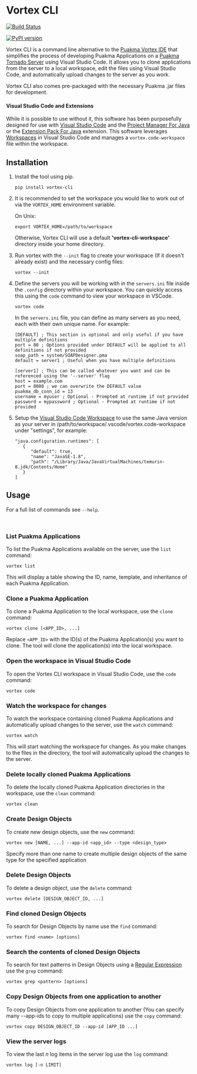 # Vortex CLI

[![Build Status](https://dev.azure.com/amostj/vortex-cli/_apis/build/status%2Fjordanamos.vortex-cli?branchName=main)](https://dev.azure.com/amostj/vortex-cli/_build/latest?definitionId=11&branchName=main)

[![PyPI version](https://badge.fury.io/py/vortex-cli.svg)](https://badge.fury.io/py/vortex-cli)

Vortex CLI is a command line alternative to the [Puakma Vortex IDE](https://github.com/brendonupson/PuakmaVortex) that simplifies the process of developing Puakma Applications on a [Puakma Tornado Server](https://github.com/brendonupson/Puakma) using Visual Studio Code. It allows you to clone applications from the server to a local workspace, edit the files using Visual Studio Code, and automatically upload changes to the server as you work.

Vortex CLI also comes pre-packaged with the necessary Puakma .jar files for development.

#### Visual Studio Code and Extensions

While it is possible to use without it, this software has been purposefully designed for use with [Visual Studio Code](https://github.com/microsoft/vscode) and the [Project Manager For Java](https://marketplace.visualstudio.com/items?itemName=vscjava.vscode-java-dependency) or the [Extension Pack For Java](https://marketplace.visualstudio.com/items?itemName=vscjava.vscode-java-pack) extension. This software leverages [Workspaces](https://code.visualstudio.com/docs/editor/workspaces) in Visual Studio Code and manages a `vortex.code-workspace` file within the workspace.

## Installation

1. Install the tool using pip.

   ```
   pip install vortex-cli
   ```

2. It is recommended to set the workspace you would like to work out of via the `VORTEX_HOME` environment variable.

   On Unix:

   ```
   export VORTEX_HOME=/path/to/workspace
   ```

   Otherwise, Vortex CLI will use a default **'vortex-cli-workspace'** directory inside your home directory.

3. Run vortex with the `--init` flag to create your workspace (If it doesn't already exist) and the necessary config files:
   ```
   vortex --init
   ```

4. Define the servers you will be working with in the `servers.ini` file inside the `.config` directory within your workspace. You can quickly access this using the `code` command to view your workspace in VSCode.

   ```
   vortex code
   ```

   In the `servers.ini` file, you can define as many servers as you need, each with their own unique name. For example:

   ```
   [DEFAULT] ; This section is optional and only useful if you have multiple definitions
   port = 80 ; Options provided under DEFAULT will be applied to all definitions if not provided
   soap_path = system/SOAPDesigner.pma
   default = server1 ; Useful when you have multiple definitions

   [server1] ; This can be called whatever you want and can be referenced using the '--server' flag
   host = example.com
   port = 8080 ; we can overwrite the DEFAULT value
   puakma_db_conn_id = 13
   username = myuser ; Optional - Prompted at runtime if not provided
   password = mypassword ; Optional - Prompted at runtime if not provided
   ```

4. Setup the [Visual Studio Code Workspace](https://code.visualstudio.com/docs/editor/workspaces) to use the same Java version as your server in /path/to/workspace/.vscode/vortex.code-workspace under "settings", for example:
   ```
   "java.configuration.runtimes": [
      {
         "default": true,
         "name": "JavaSE-1.8",
         "path": "/Library/Java/JavaVirtualMachines/temurin-8.jdk/Contents/Home"
      }
   ]
   ```

## Usage

For a full list of commands see `--help`.

<br/>

### List Puakma Applications

To list the Puakma Applications available on the server, use the `list` command:

```
vortex list
```

This will display a table showing the ID, name, template, and inheritance of each Puakma Application.

### Clone a Puakma Application

To clone a Puakma Application to the local workspace, use the `clone` command:

```
vortex clone [<APP_ID>, ...]
```

Replace `<APP_ID>` with the ID(s) of the Puakma Application(s) you want to clone. The tool will clone the application(s) into the local workspace.

### Open the workspace in Visual Studio Code

To open the Vortex CLI workspace in Visual Studio Code, use the `code` command:

```
vortex code
```

### Watch the workspace for changes

To watch the workspace containing cloned Puakma Applications and automatically upload changes to the server, use the `watch` command:

```
vortex watch
```

This will start watching the workspace for changes. As you make changes to the files in the directory, the tool will automatically upload the changes to the server.

### Delete locally cloned Puakma Applications

To delete the locally cloned Puakma Application directories in the workspace, use the `clean` command:

```
vortex clean
```

### Create Design Objects

To create new design objects, use the `new` command:

```
vortex new [NAME, ...] --app-id <app_id> --type <design_type>
```

Specify more than one name to create multiple design objects of the same type for the specified application

### Delete Design Objects

To delete a design object, use the `delete` command:

```
vortex delete [DESIGN_OBJECT_ID, ...]
```

### Find cloned Design Objects

To search for Design Objects by name use the `find` command:

```
vortex find <name> [options]
```

### Search the contents of cloned Design Objects

To search for text patterns in Design Objects using a [Regular Expression](https://learn.microsoft.com/en-us/dotnet/standard/base-types/regular-expression-language-quick-reference) use the `grep` command:

```
vortex grep <pattern> [options]
```

### Copy Design Objects from one application to another

To copy Design Objects from one application to another (You can specify many --app-ids to copy to multiple applications) use the `copy` command:

```
vortex copy DESIGN_OBJECT_ID --app-id [APP_ID ...]
```

### View the server logs

To view the last _n_ log items in the server log use the `log` command:

```
vortex log [-n LIMIT]
```
